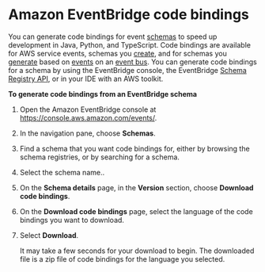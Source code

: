 # Amazon EventBridge code bindings<a name="eb-schema-code-bindings"></a>

You can generate code bindings for event [schemas](eb-schema.md) to speed up development in Java, Python, and TypeScript\. Code bindings are available for AWS service events, schemas you [create](eb-schema-create.md), and for schemas you [generate](eb-schema-create.md#eb-schemas-infer) based on [events](eb-events.md) on an [event bus](eb-event-bus.md)\. You can generate code bindings for a schema by using the EventBridge console, the EventBridge [ Schema Registry API](https://docs.aws.amazon.com/eventbridge/latest/schema-reference/index.html), or in your IDE with an AWS toolkit\.

**To generate code bindings from an EventBridge schema**

1. Open the Amazon EventBridge console at [https://console\.aws\.amazon\.com/events/](https://console.aws.amazon.com/events/)\.

1. In the navigation pane, choose **Schemas**\.

1. Find a schema that you want code bindings for, either by browsing the schema registries, or by searching for a schema\.

1. Select the schema name\.\.

1. On the **Schema details** page, in the **Version** section, choose **Download code bindings**\.

1. On the **Download code bindings** page, select the language of the code bindings you want to download\.

1. Select **Download**\.

   It may take a few seconds for your download to begin\. The downloaded file is a zip file of code bindings for the language you selected\.